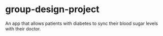 # group-design-project
An app that allows patients with diabetes to sync their blood sugar levels with their doctor.
